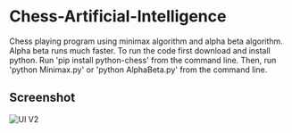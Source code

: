 # Chess-Artificial-Intelligence

Chess playing program using minimax algorithm and alpha beta algorithm. Alpha beta runs much faster. To run the code first download and install python. Run 'pip install python-chess' from the command line. Then, run 'python Minimax.py' or 'python AlphaBeta.py' from the command line.

## Screenshot

![UI V2](https://github.com/molson194/Chess-Artificial-Intelligence/blob/master/Screenshot.png)
